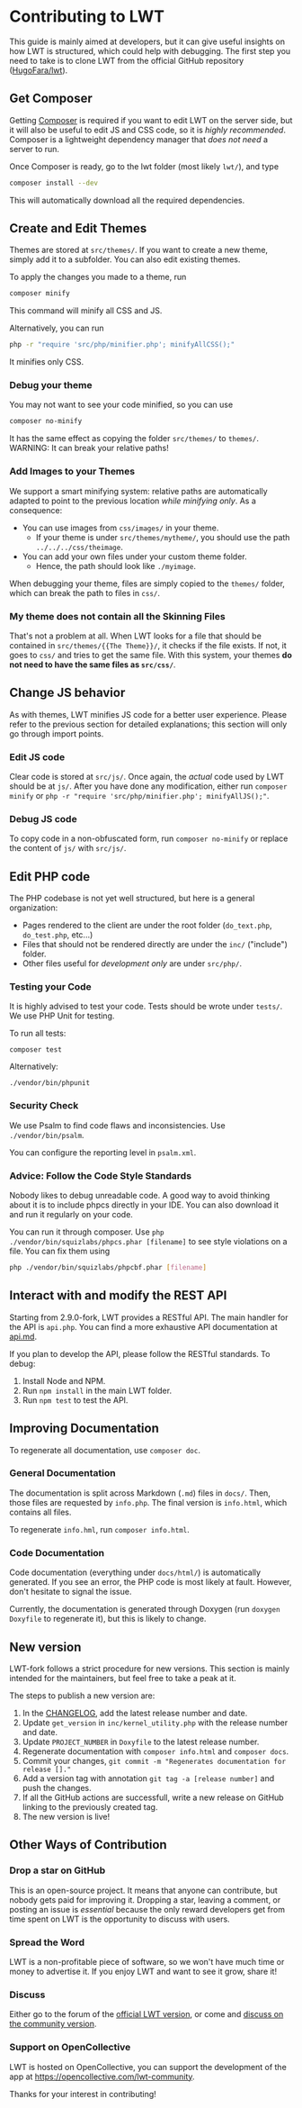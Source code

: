 # Contributing to LWT

This guide is mainly aimed at developers, but it can give useful insights on how LWT is structured, which could help with debugging. The first step you need to take is to clone LWT from the official GitHub repository ([HugoFara/lwt](https://github.com/HugoFara/lwt)).

## Get Composer

Getting [Composer](https://getcomposer.org/download/) is required if you want to edit LWT on the server side, but it will also be useful to edit JS and CSS code, so it is *highly recommended*. Composer is a lightweight dependency manager that *does not need* a server to run.

Once Composer is ready, go to the lwt folder (most likely ``lwt/``), and type

```bash
composer install --dev
```

This will automatically download all the required dependencies.

## Create and Edit Themes

Themes are stored at ``src/themes/``. If you want to create a new theme, simply add it to a subfolder. You can also edit existing themes.

To apply the changes you made to a theme, run

```bash
composer minify
```

This command will minify all CSS and JS.

Alternatively, you can run

```bash
php -r "require 'src/php/minifier.php'; minifyAllCSS();"
```

 It minifies only CSS.

### Debug your theme

You may not want to see your code minified, so you can use

```bash
composer no-minify
```

It has the same effect as copying the folder ``src/themes/`` to ``themes/``. WARNING: It can break your relative paths!

### Add Images to your Themes

We support a smart minifying system: relative paths are automatically adapted to point to the previous location *while minifying only*.
As a consequence:

* You can use images from ``css/images/`` in your theme.
  * If your theme is under ``src/themes/mytheme/``, you should use the path ``../../../css/theimage``.
* You can add your own files under your custom theme folder.
  * Hence, the path should look like ``./myimage``.

When debugging your theme, files are simply copied to the ``themes/`` folder, which can break the path to files in ``css/``.

### My theme does not contain all the Skinning Files

That's not a problem at all. When LWT looks for a file that should be contained in ``src/themes/{{The Theme}}/``, it checks if the file exists. If not, it goes to ``css/`` and tries to get the same file. With this system, your themes **do not need to have the same files as ``src/css/``**.

## Change JS behavior

As with themes, LWT minifies JS code for a better user experience. Please refer to the previous section for detailed explanations; this section will only go through import points.

### Edit JS code

Clear code is stored at ``src/js/``. Once again, the *actual* code used by LWT should be at ``js/``. After you have done any modification, either run ``composer minify`` or ``php -r "require 'src/php/minifier.php'; minifyAllJS();"``.

### Debug JS code

To copy code in a non-obfuscated form, run ``composer no-minify`` or replace the content of ``js/`` with ``src/js/``.

## Edit PHP code

The PHP codebase is not yet well structured, but here is a general organization:

* Pages rendered to the client are under the root folder (``do_text.php``, ``do_test.php``, etc...)
* Files that should not be rendered directly are under the ``inc/`` ("include") folder.
* Other files useful for *development only* are under ``src/php/``.

### Testing your Code

It is highly advised to test your code. Tests should be wrote under ``tests/``. We use PHP Unit for testing.

To run all tests:

 ``composer test``

Alternatively:

 ``./vendor/bin/phpunit``

### Security Check

We use Psalm to find code flaws and inconsistencies. Use ``./vendor/bin/psalm``.

You can configure the reporting level in ``psalm.xml``.

### Advice: Follow the Code Style Standards

Nobody likes to debug unreadable code. A good way to avoid thinking about it is to include phpcs directly in your IDE. You can also download it and run it regularly on your code.

You can run it through composer. Use ``php ./vendor/bin/squizlabs/phpcs.phar [filename]`` to see style violations on a file. You can fix them using

```bash
php ./vendor/bin/squizlabs/phpcbf.phar [filename]
```

## Interact with and modify the REST API

Starting from 2.9.0-fork, LWT provides a RESTful API. The main handler for the API is `api.php`.
You can find a more exhaustive API documentation at [api.md](./api.md).

If you plan to develop the API, please follow the RESTful standards. 
To debug:

1. Install Node and NPM.
2. Run `npm install` in the main LWT folder.
3. Run `npm test` to test the API.

## Improving Documentation

To regenerate all documentation, use ``composer doc``.

### General Documentation

The documentation is split across Markdown (``.md``) files in ``docs/``. Then, those files are requested by ``info.php``. The final version is ``info.html``, which contains all files.

To regenerate ``info.hml``, run ``composer info.html``.

### Code Documentation

Code documentation (everything under ``docs/html/``) is automatically generated. If you see an error, the PHP code is most likely at fault. However, don't hesitate to signal the issue.

Currently, the documentation is generated through Doxygen (run ``doxygen Doxyfile`` to regenerate it), but this is likely to change.

## New version

LWT-fork follows a strict procedure for new versions. 
This section is mainly intended for the maintainers, but feel free to take a peak at it.

The steps to publish a new version are:

1. In the [CHANGELOG](./CHANGELOG.md), add the latest release number and date.
2. Update `get_version` in `inc/kernel_utility.php` with the release number and date.
3. Update `PROJECT_NUMBER` in `Doxyfile` to the latest release number.
4. Regenerate documentation with `composer info.html` and `composer docs`. 
5. Commit your changes, `git commit -m "Regenerates documentation for release []."`
6. Add a version tag with annotation `git tag -a [release number]` and push the changes.
7. If all the GitHub actions are successfull, write a new release on GitHub linking to the previously created tag.
8. The new version is live! 

## Other Ways of Contribution

### Drop a star on GitHub

This is an open-source project. It means that anyone can contribute, but nobody gets paid for improving it. Dropping a star, leaving a comment, or posting an issue is *essential* because the only reward developers get from time spent on LWT is the opportunity to discuss with users.

### Spread the Word

LWT is a non-profitable piece of software, so we won't have much time or money to advertise it. If you enjoy LWT and want to see it grow, share it!

### Discuss

Either go to the forum of the [official LWT version](https://sourceforge.net/p/learning-with-texts/discussion/), or come and [discuss on the community version](https://github.com/HugoFara/lwt/discussions).

### Support on OpenCollective

LWT is hosted on OpenCollective, you can support the development of the app at <https://opencollective.com/lwt-community>.

Thanks for your interest in contributing!
